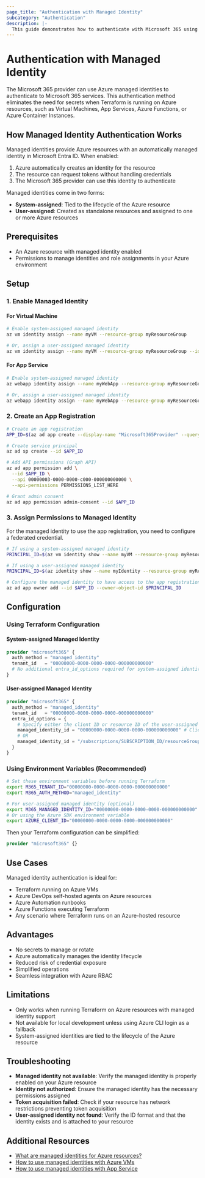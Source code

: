 ```yaml
---
page_title: "Authentication with Managed Identity"
subcategory: "Authentication"
description: |-
  This guide demonstrates how to authenticate with Microsoft 365 using managed identities for Azure resources.
---
```


# Authentication with Managed Identity

The Microsoft 365 provider can use Azure managed identities to authenticate to Microsoft 365 services. This authentication method eliminates the need for secrets when Terraform is running on Azure resources, such as Virtual Machines, App Services, Azure Functions, or Azure Container Instances.

## How Managed Identity Authentication Works

Managed identities provide Azure resources with an automatically managed identity in Microsoft Entra ID. When enabled:

1. Azure automatically creates an identity for the resource
2. The resource can request tokens without handling credentials
3. The Microsoft 365 provider can use this identity to authenticate

Managed identities come in two forms:

- **System-assigned**: Tied to the lifecycle of the Azure resource
- **User-assigned**: Created as standalone resources and assigned to one or more Azure resources

## Prerequisites

- An Azure resource with managed identity enabled
- Permissions to manage identities and role assignments in your Azure environment

## Setup

### 1. Enable Managed Identity

#### For Virtual Machine

```bash
# Enable system-assigned managed identity
az vm identity assign --name myVM --resource-group myResourceGroup

# Or, assign a user-assigned managed identity
az vm identity assign --name myVM --resource-group myResourceGroup --identities /subscriptions/SUBSCRIPTION_ID/resourcegroups/RESOURCE_GROUP/providers/Microsoft.ManagedIdentity/userAssignedIdentities/IDENTITY_NAME
```

#### For App Service

```bash
# Enable system-assigned managed identity
az webapp identity assign --name myWebApp --resource-group myResourceGroup

# Or, assign a user-assigned managed identity
az webapp identity assign --name myWebApp --resource-group myResourceGroup --identities /subscriptions/SUBSCRIPTION_ID/resourcegroups/RESOURCE_GROUP/providers/Microsoft.ManagedIdentity/userAssignedIdentities/IDENTITY_NAME
```

### 2. Create an App Registration

```bash
# Create an app registration
APP_ID=$(az ad app create --display-name "Microsoft365Provider" --query appId -o tsv)

# Create service principal
az ad sp create --id $APP_ID

# Add API permissions (Graph API)
az ad app permission add \
  --id $APP_ID \
  --api 00000003-0000-0000-c000-000000000000 \
  --api-permissions PERMISSIONS_LIST_HERE

# Grant admin consent
az ad app permission admin-consent --id $APP_ID
```

### 3. Assign Permissions to Managed Identity

For the managed identity to use the app registration, you need to configure a federated credential.

```bash
# If using a system-assigned managed identity
PRINCIPAL_ID=$(az vm identity show --name myVM --resource-group myResourceGroup --query principalId -o tsv)

# If using a user-assigned managed identity
PRINCIPAL_ID=$(az identity show --name myIdentity --resource-group myResourceGroup --query principalId -o tsv)

# Configure the managed identity to have access to the app registration
az ad app owner add --id $APP_ID --owner-object-id $PRINCIPAL_ID
```

## Configuration

### Using Terraform Configuration

#### System-assigned Managed Identity

```terraform
provider "microsoft365" {
  auth_method = "managed_identity"
  tenant_id   = "00000000-0000-0000-0000-000000000000"
  # No additional entra_id_options required for system-assigned identity
}
```

#### User-assigned Managed Identity

```terraform
provider "microsoft365" {
  auth_method = "managed_identity"
  tenant_id   = "00000000-0000-0000-0000-000000000000"
  entra_id_options = {
    # Specify either the client ID or resource ID of the user-assigned managed identity
    managed_identity_id = "00000000-0000-0000-0000-000000000000" # Client ID
    # OR
    managed_identity_id = "/subscriptions/SUBSCRIPTION_ID/resourceGroups/RESOURCE_GROUP/providers/Microsoft.ManagedIdentity/userAssignedIdentities/IDENTITY_NAME" # Resource ID
  }
}
```

### Using Environment Variables (Recommended)

```bash
# Set these environment variables before running Terraform
export M365_TENANT_ID="00000000-0000-0000-0000-000000000000"
export M365_AUTH_METHOD="managed_identity"

# For user-assigned managed identity (optional)
export M365_MANAGED_IDENTITY_ID="00000000-0000-0000-0000-000000000000"
# Or using the Azure SDK environment variable
export AZURE_CLIENT_ID="00000000-0000-0000-0000-000000000000"
```

Then your Terraform configuration can be simplified:

```terraform
provider "microsoft365" {}
```

## Use Cases

Managed identity authentication is ideal for:

- Terraform running on Azure VMs
- Azure DevOps self-hosted agents on Azure resources
- Azure Automation runbooks
- Azure Functions executing Terraform
- Any scenario where Terraform runs on an Azure-hosted resource

## Advantages

- No secrets to manage or rotate
- Azure automatically manages the identity lifecycle
- Reduced risk of credential exposure
- Simplified operations
- Seamless integration with Azure RBAC

## Limitations

- Only works when running Terraform on Azure resources with managed identity support
- Not available for local development unless using Azure CLI login as a fallback
- System-assigned identities are tied to the lifecycle of the Azure resource

## Troubleshooting

- **Managed identity not available**: Verify the managed identity is properly enabled on your Azure resource
- **Identity not authorized**: Ensure the managed identity has the necessary permissions assigned
- **Token acquisition failed**: Check if your resource has network restrictions preventing token acquisition
- **User-assigned identity not found**: Verify the ID format and that the identity exists and is attached to your resource

## Additional Resources

- [What are managed identities for Azure resources?](https://learn.microsoft.com/en-us/azure/active-directory/managed-identities-azure-resources/overview)
- [How to use managed identities with Azure VMs](https://learn.microsoft.com/en-us/azure/active-directory/managed-identities-azure-resources/qs-configure-portal-windows-vm)
- [How to use managed identities with App Service](https://learn.microsoft.com/en-us/azure/app-service/overview-managed-identity)